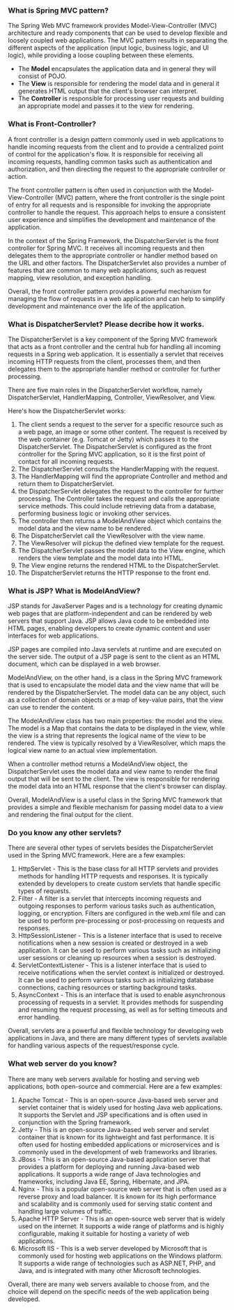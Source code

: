### What is Spring MVC pattern?

The Spring Web MVC framework provides Model-View-Controller (MVC) architecture and ready components that can be used to develop flexible and loosely coupled web applications. The MVC pattern results in separating the different aspects of the application (input logic, business logic, and UI logic), while providing a loose coupling between these elements.

- The **Model** encapsulates the application data and in general they will consist of POJO.
- The **View** is responsible for rendering the model data and in general it generates HTML output that the client's browser can interpret.
- The **Controller** is responsible for processing user requests and building an appropriate model and passes it to the view for rendering.

### What is Front-Controller?

A front controller is a design pattern commonly used in web applications to handle incoming requests from the client and to provide a centralized point of control for the application's flow. It is responsible for receiving all incoming requests, handling common tasks such as authentication and authorization, and then directing the request to the appropriate controller or action.

The front controller pattern is often used in conjunction with the Model-View-Controller (MVC) pattern, where the front controller is the single point of entry for all requests and is responsible for invoking the appropriate controller to handle the request. This approach helps to ensure a consistent user experience and simplifies the development and maintenance of the application.

In the context of the Spring Framework, the DispatcherServlet is the front controller for Spring MVC. It receives all incoming requests and then delegates them to the appropriate controller or handler method based on the URL and other factors. The DispatcherServlet also provides a number of features that are common to many web applications, such as request mapping, view resolution, and exception handling.

Overall, the front controller pattern provides a powerful mechanism for managing the flow of requests in a web application and can help to simplify development and maintenance over the life of the application.

### What is DispatcherServlet? Please decribe how it works.

The DispatcherServlet is a key component of the Spring MVC framework that acts as a front controller and the central hub for handling all incoming requests in a Spring web application. It is essentially a servlet that receives incoming HTTP requests from the client, processes them, and then delegates them to the appropriate handler method or controller for further processing.

There are five main roles in the DispatcherServlet workflow, namely DispatcherServlet, HandlerMapping, Controller, ViewResolver, and View.

Here's how the DispatcherServlet works:

1. The client sends a request to the server for a specific resource such as a web page, an image or some other content. The request is received by the web container (e.g. Tomcat or Jetty) which passes it to the DispatcherServlet. The DispatcherServlet is configured as the front controller for the Spring MVC application, so it is the first point of contact for all incoming requests.
2. The DispatcherServlet consults the HandlerMapping with the request.
3. The HandlerMapping will find the appropriate Controller and method and return them to DispatcherServlet.
4. the DispatcherServlet delegates the request to the controller for further processing. The Controller takes the request and calls the appropriate service methods. This could include retrieving data from a database, performing business logic or invoking other services.
5. The controller then returns a ModelAndView object which contains the model data and the view name to be rendered.
6. The DispatcherServlet call the ViewResolver with the view name.
7. The ViewResolver will pickup the defined view template for the request.
8. The DispatcherServlet passes the model data to the View engine, which renders the view template and the model data into HTML.
9. The View engine returns the rendered HTML to the DispatcherServlet.
10. The DispatcherServlet returns the HTTP response to the front end.

### What is JSP? What is ModelAndView?

JSP stands for JavaServer Pages and is a technology for creating dynamic web pages that are platform-independent and can be rendered by web servers that support Java. JSP allows Java code to be embedded into HTML pages, enabling developers to create dynamic content and user interfaces for web applications.

JSP pages are compiled into Java servlets at runtime and are executed on the server side. The output of a JSP page is sent to the client as an HTML document, which can be displayed in a web browser.

ModelAndView, on the other hand, is a class in the Spring MVC framework that is used to encapsulate the model data and the view name that will be rendered by the DispatcherServlet. The model data can be any object, such as a collection of domain objects or a map of key-value pairs, that the view can use to render the content.

The ModelAndView class has two main properties: the model and the view. The model is a Map that contains the data to be displayed in the view, while the view is a string that represents the logical name of the view to be rendered. The view is typically resolved by a ViewResolver, which maps the logical view name to an actual view implementation.

When a controller method returns a ModelAndView object, the DispatcherServlet uses the model data and view name to render the final output that will be sent to the client. The view is responsible for rendering the model data into an HTML response that the client's browser can display.

Overall, ModelAndView is a useful class in the Spring MVC framework that provides a simple and flexible mechanism for passing model data to a view and rendering the final output for the client.

### Do you know any other servlets?

There are several other types of servlets besides the DispatcherServlet used in the Spring MVC framework. Here are a few examples:

1. HttpServlet - This is the base class for all HTTP servlets and provides methods for handling HTTP requests and responses. It is typically extended by developers to create custom servlets that handle specific types of requests.
2. Filter - A filter is a servlet that intercepts incoming requests and outgoing responses to perform various tasks such as authentication, logging, or encryption. Filters are configured in the web.xml file and can be used to perform pre-processing or post-processing on requests and responses.
3. HttpSessionListener - This is a listener interface that is used to receive notifications when a new session is created or destroyed in a web application. It can be used to perform various tasks such as initializing user sessions or cleaning up resources when a session is destroyed.
4. ServletContextListener - This is a listener interface that is used to receive notifications when the servlet context is initialized or destroyed. It can be used to perform various tasks such as initializing database connections, caching resources or starting background tasks.
5. AsyncContext - This is an interface that is used to enable asynchronous processing of requests in a servlet. It provides methods for suspending and resuming the request processing, as well as for setting timeouts and error handling.

Overall, servlets are a powerful and flexible technology for developing web applications in Java, and there are many different types of servlets available for handling various aspects of the request/response cycle.

### What web server do you know?

There are many web servers available for hosting and serving web applications, both open-source and commercial. Here are a few examples:

1. Apache Tomcat - This is an open-source Java-based web server and servlet container that is widely used for hosting Java web applications. It supports the Servlet and JSP specifications and is often used in conjunction with the Spring framework.
2. Jetty - This is an open-source Java-based web server and servlet container that is known for its lightweight and fast performance. It is often used for hosting embedded applications or microservices and is commonly used in the development of web frameworks and libraries.
3. JBoss - This is an open-source Java-based application server that provides a platform for deploying and running Java-based web applications. It supports a wide range of Java technologies and frameworks, including Java EE, Spring, Hibernate, and JPA.
4. Nginx - This is a popular open-source web server that is often used as a reverse proxy and load balancer. It is known for its high performance and scalability and is commonly used for serving static content and handling large volumes of traffic.
5. Apache HTTP Server - This is an open-source web server that is widely used on the internet. It supports a wide range of platforms and is highly configurable, making it suitable for hosting a variety of web applications.
6. Microsoft IIS - This is a web server developed by Microsoft that is commonly used for hosting web applications on the Windows platform. It supports a wide range of technologies such as ASP.NET, PHP, and Java, and is integrated with many other Microsoft technologies.

Overall, there are many web servers available to choose from, and the choice will depend on the specific needs of the web application being developed.